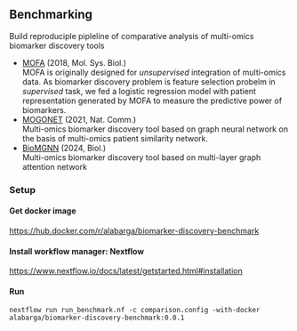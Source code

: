 ## Benchmarking

Build reproduciple pipleline of comparative analysis of multi-omics biomarker discovery tools

- <a href="https://www.embopress.org/doi/pdf/10.15252/msb.20178124"> MOFA</a> (2018, Mol. Sys. Biol.)  <br>
  MOFA is originally designed for *unsupervised* integration of multi-omics data. As biomarker discovery problem is feature selection probelm in *supervised* task, we fed a logistic regression model with patient representation generated by MOFA to measure the predictive power of biomarkers.
- <a href="https://www.nature.com/articles/s41467-021-23774-w"> MOGONET</a> (2021, Nat. Comm.) <br> 
  Multi-omics biomarker discovery tool based on graph neural network on the basis of multi-omics patient similarity network.
- <a href="https://www.nature.com/articles/s41467-021-23774-w"> BioMGNN</a> (2024, Biol.) <br> 
  Multi-omics biomarker discovery tool based on multi-layer graph attention network

### Setup
#### Get docker image

https://hub.docker.com/r/alabarga/biomarker-discovery-benchmark

#### Install workflow manager: Nextflow

https://www.nextflow.io/docs/latest/getstarted.html#installation

#### Run
~~~
nextflow run run_benchmark.nf -c comparison.config -with-docker alabarga/biomarker-discovery-benchmark:0.0.1
~~~
